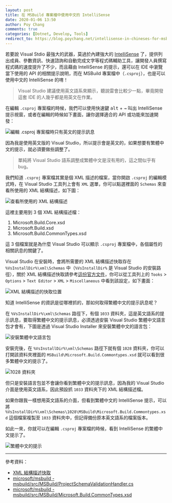 ```yaml
---
layout: post
title: 在 MSBuild 專案檔中使用中文的 IntelliSense
date: 2020-01-06 13:50
author: Poy Chang
comments: true
categories: [Dotnet, Develop, Tools]
redirect_to: https://blog.poychang.net/intellisense-in-chineses-for-msbuild-project-file-csproj/
---
```


若要說 Visual Stdio 最強大的武器，莫過於內建強大的 [IntelliSense](https://docs.microsoft.com/zh-tw/visualstudio/ide/using-intellisense) 了，提供列出成員、參數資訊、快速諮詢和自動完成文字等程式碼輔助工具，讓開發人員撰寫程式碼的速度提升了不少，而且藉由 IntelliSense 的提示，還可以在 IDE 中瀏覽當下使用的 API 的相關提示說明，而在 MSBuild 專案檔中（`.csproj`），也是可以使用中文的 IntelliSense 的唷！

>Visual Studio 建議使用英文語系來顯示，聽說雷會比較少一點，畢竟開發這套 IDE 的人幾乎都是用英文在作業。

在編輯 `.csproj` 專案檔的時候，我們可以使用快速鍵 <kbd>alt</kbd> + <kbd>→</kbd> 叫出 IntelliSense 提示視窗，或者在編輯的時候如下畫面，讓你選擇適合的 API 或功能來加速開發：

![編輯 .csproj 專案檔時只有英文的提示訊息](https://i.imgur.com/cnfOwvm.png)

因為我是使用英文版的 Visual Studio，所以提示會是英文的，如果想要有繁體中文的提示，就必須要做些調整了。

>單純將 Visual Studio 語系調整成繁體中文是沒有用的，這之間似乎有 bug。

我們知道 `.csproj` 專案檔其實是個 XML 描述的檔案，當你開啟 `.csproj` 的編輯模式時，在 Visual Studio 工具列上會有 `XML` 選單，你可以點選裡面的 `Schemas` 來查看所使用的 XML 結構描述，如下圖：

![查看所使用的 XML 結構描述](https://i.imgur.com/ZKJUDj4.png)

這裡主要用到 3 個 XML 結構描述檔：

1. Microsoft.Build.Core.xsd
2. Microsoft.Build.xsd
3. Microsoft.Build.CommonTypes.xsd

這 3 個檔案就是為什麼 Visual Studio 可以顯示 `.csproj` 專案檔中，各個屬性的相關訊息的關鍵了。

Visual Studio 在安裝時，會將所需要的 XML 結構描述快取存在 `%VsInstallDir%\xml\Schemas` 中（`%VsInstallDir%` 是 Visual Studio 的安裝路徑），關於 XML 結構描述快取請參考[這份官方文件](https://docs.microsoft.com/zh-tw/visualstudio/xml-tools/schema-cache?view=vs-2019&source=docs)，你可以從工具列上的 `Tooks` > `Options` > `Text Editor` > `XML` > `Miscellaneous` 中看到該設定，如下畫面：

![XML 結構描述的快取位置](https://i.imgur.com/qbxCkzo.png)

知道 IntelliSense 的資訊是從哪裡抓的，那如何取得繁體中文的提示訊息呢？

在 `%VsInstallDir%\xml\Schemas` 路徑下，有個 `1033` 資料夾，這是英文語系的提示訊息，要取得繁體中文的提示訊息，必須透過安裝 Visual Studio 繁體中文語言包才會有，下圖是透過 Visual Studio Installer 來安裝繁體中文的語言包：

![安裝繁體中文語言包](https://i.imgur.com/d83FsFH.png)

安裝完後，在 `%VsInstallDir%\xml\Schemas` 路徑下就有個 `1028` 資料夾，你可以打開該資料夾裡面的 `MSBuild\Microsoft.Build.Commontypes.xsd` 就可以看到很多繁體中文的提示了。

![1028 資料夾](https://i.imgur.com/eUmpafC.png)

但只是安裝語言包並不會讓你看到繁體中文的提示訊息，因為我的 Visual Studio 介面是使用英文語系，因此預設抓 `1033` 資料夾下的 XML 結構描述檔。

如果你跟我一樣想用英文語系的介面，但看到繁體中文的 IntelliSense 提示，可以將 `%VsInstallDir%\xml\Schemas\1028\MSBuild\Microsoft.Build.Commontypes.xsd` 這個檔案複製至 `1033` 資料夾中，但記得備份原本英文語系的檔案版本。

如此一來，你就可以在編輯 `.csproj` 專案檔的時候，看到 IntelliSense 的繁體中文提示了。

![繁體中文的提示](https://i.imgur.com/ph6Sy3Y.png)

----------

參考資料：

* [XML 結構描述快取](https://docs.microsoft.com/zh-tw/visualstudio/xml-tools/schema-cache)
* [microsoft/msbuild - msbuild/src/MSBuild/ProjectSchemaValidationHandler.cs](https://github.com/Microsoft/msbuild/blob/master/src/MSBuild/ProjectSchemaValidationHandler.cs)
* [microsoft/msbuild - msbuild/src/MSBuild/Microsoft.Build.CommonTypes.xsd](https://github.com/Microsoft/msbuild/blob/master/src/MSBuild/Microsoft.Build.CommonTypes.xsd)
